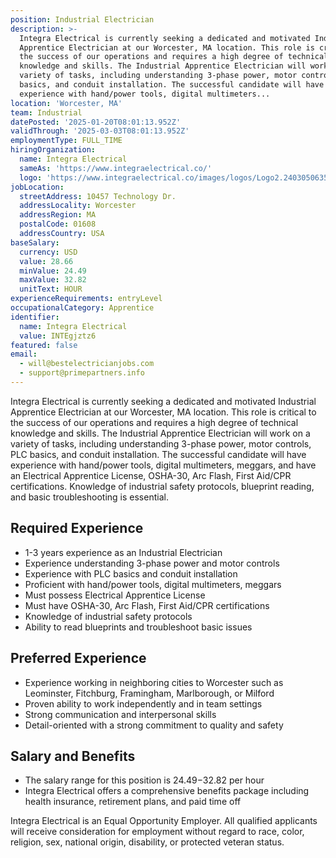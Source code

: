 ```yaml
---
position: Industrial Electrician
description: >-
  Integra Electrical is currently seeking a dedicated and motivated Industrial
  Apprentice Electrician at our Worcester, MA location. This role is critical to
  the success of our operations and requires a high degree of technical
  knowledge and skills. The Industrial Apprentice Electrician will work on a
  variety of tasks, including understanding 3-phase power, motor controls, PLC
  basics, and conduit installation. The successful candidate will have
  experience with hand/power tools, digital multimeters...
location: 'Worcester, MA'
team: Industrial
datePosted: '2025-01-20T08:01:13.952Z'
validThrough: '2025-03-03T08:01:13.952Z'
employmentType: FULL_TIME
hiringOrganization:
  name: Integra Electrical
  sameAs: 'https://www.integraelectrical.co/'
  logo: 'https://www.integraelectrical.co/images/logos/Logo2.2403050635216.png'
jobLocation:
  streetAddress: 10457 Technology Dr.
  addressLocality: Worcester
  addressRegion: MA
  postalCode: 01608
  addressCountry: USA
baseSalary:
  currency: USD
  value: 28.66
  minValue: 24.49
  maxValue: 32.82
  unitText: HOUR
experienceRequirements: entryLevel
occupationalCategory: Apprentice
identifier:
  name: Integra Electrical
  value: INTEgjztz6
featured: false
email:
  - will@bestelectricianjobs.com
  - support@primepartners.info
---
```




Integra Electrical is currently seeking a dedicated and motivated Industrial Apprentice Electrician at our Worcester, MA location. This role is critical to the success of our operations and requires a high degree of technical knowledge and skills. The Industrial Apprentice Electrician will work on a variety of tasks, including understanding 3-phase power, motor controls, PLC basics, and conduit installation. The successful candidate will have experience with hand/power tools, digital multimeters, meggars, and have an Electrical Apprentice License, OSHA-30, Arc Flash, First Aid/CPR certifications. Knowledge of industrial safety protocols, blueprint reading, and basic troubleshooting is essential.

## Required Experience

- 1-3 years experience as an Industrial Electrician
- Experience understanding 3-phase power and motor controls
- Experience with PLC basics and conduit installation
- Proficient with hand/power tools, digital multimeters, meggars
- Must possess Electrical Apprentice License
- Must have OSHA-30, Arc Flash, First Aid/CPR certifications
- Knowledge of industrial safety protocols
- Ability to read blueprints and troubleshoot basic issues

## Preferred Experience

- Experience working in neighboring cities to Worcester such as Leominster, Fitchburg, Framingham, Marlborough, or Milford
- Proven ability to work independently and in team settings
- Strong communication and interpersonal skills
- Detail-oriented with a strong commitment to quality and safety

## Salary and Benefits

- The salary range for this position is $24.49-$32.82 per hour
- Integra Electrical offers a comprehensive benefits package including health insurance, retirement plans, and paid time off 

Integra Electrical is an Equal Opportunity Employer. All qualified applicants will receive consideration for employment without regard to race, color, religion, sex, national origin, disability, or protected veteran status.
